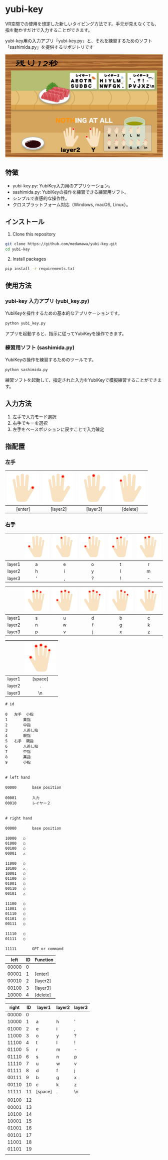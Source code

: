 # yubi-key


VR空間での使用を想定した新しいタイピング方法です。手元が見えなくても、指を動かすだけで入力することができます。

yubi-key用の入力アプリ「yubi-key.py」と、それを練習するためのソフト「sashimida.py」を提供するリポジトリです

<img src="./srcs/sashimida/sample_game_yubi.png">

## 特徴

- yubi-key.py: YubiKey入力用のアプリケーション。
- sashimida.py: YubiKeyの操作を練習できる練習用ソフト。
- シンプルで直感的な操作性。
- クロスプラットフォーム対応（Windows, macOS, Linux）。

## インストール

1. Clone this repository

```bash
git clone https://github.com/medamawa/yubi-key.git
cd yubi-key
```

2. Install packages

```bash
pip install -r requirements.txt
```

## 使用方法

### yubi-key 入力アプリ (yubi_key.py)

YubiKeyを操作するための基本的なアプリケーションです。

```bash
python yubi_key.py
```

アプリを起動すると、指示に従ってYubiKeyを操作できます。

### 練習用ソフト (sashimida.py)

YubiKeyの操作を練習するためのツールです。

```bash
python sashimida.py
```
練習ソフトを起動して、指定された入力をYubiKeyで模擬練習することができます。



## 入力方法

1. 左手で入力モード選択
2. 右手でキーを選択
3. 左手をベースポジションに戻すことで入力確定

## 指配置

### 左手

| <img width="100" alt="left1" src="./srcs/hand_images/left1.png"> | <img width="100" alt="left2" src="./srcs/hand_images/left2.png"> | <img width="100" alt="left3" src="./srcs/hand_images/left3.png"> | <img width="100" alt="left4" src="./srcs/hand_images/left4.png"> |
| :---: | :---: | :---: | :---: |
| [enter] | [layer2] | [layer3] | [delete] |

### 右手

|  | <img width="100" alt="right1" src="./srcs/hand_images/right1.png"> | <img width="100" alt="right2" src="./srcs/hand_images/right2.png"> | <img width="100" alt="right3" src="./srcs/hand_images/right3.png"> | <img width="100" alt="right4" src="./srcs/hand_images/right4.png"> | <img width="100" alt="right5" src="./srcs/hand_images/right5.png"> |
| :---: | :---: | :---: | :---: | :---: | :---: |
| layer1 | a | e | o | t | r |
| layer2 | h | i | y | l | m |
| layer3 | ' | , | ? | ! | - |

|  | <img width="100" alt="right6" src="./srcs/hand_images/right6.png"> | <img width="100" alt="right7" src="./srcs/hand_images/right7.png"> | <img width="100" alt="right8" src="./srcs/hand_images/right8.png"> | <img width="100" alt="right9" src="./srcs/hand_images/right9.png"> | <img width="100" alt="right10" src="./srcs/hand_images/right10.png"> |
| :---: | :---: | :---: | :---: | :---: | :---: |
| layer1 | s | u | d | b | c |
| layer2 | n | w | f | g | k |
| layer3 | p | v | j | x | z |

|  | <img width="100" alt="right19" src="./srcs/hand_images/right11.png"> |
| :---: | :---: |
| layer1 | [space] |
| layer2 | .       |
| layer3 | \n      |

```
# id

0	左手	小指
1		薬指
2		中指
3		人差し指
4		親指
5	右手	親指
6		人差し指
7		中指
8		薬指
9		小指


# left hand

00000		base position

00001		入力
00010		レイヤー２


# right hand

00000		base position

10000	○
01000	○
00100	○
00001	△

11000	○
10100	△
10001	○
01100	○
01001	○
00110	○
00101	△

11100	○
11001	○
01110	○
01101	○
00111	○

11110	○
01111	○

11111		GPT or command
```

| left  | ID  | Function |
| ----  | --- | ----     |
| 00000 | 0   |          |
| 00001 | 1   | [enter]  |
| 00010 | 2   | [layer2] |
| 00100 | 3   | [layer3] |
| 10000 | 4   | [delete] |

| right | ID  | layer1  | layer2 | layer3 |
| ----  | --- | ----    | ---    | ---    |
| 00000 | 0   |         |        |        |
| 10000 | 1   | a       | h      | '      |
| 01000 | 2   | e       | i      | ,      |
| 11000 | 3   | o       | y      | ?      |
| 11100 | 4   | t       | l      | !      |
| 01100 | 5   | r       | m      | -      |
| 01110 | 6   | s       | n      | p      |
| 11110 | 7   | u       | w      | v      |
| 01111 | 8   | d       | f      | j      |
| 00111 | 9   | b       | g      | x      |
| 00110 | 10  | c       | k      | z      |
| 11111 | 11  | [space] | .      | \n     |
|       |     |         |        |
| 00100 | 12  |         |        |
| 00001 | 13  |         |        |
| 10100 | 14  |         |        |
| 10001 | 15  |         |        |
| 01001 | 16  |         |        |
| 00101 | 17  |         |        |
| 11001 | 18  |         |        |
| 01101 | 19  |         |        |
|       |     |         |        |
